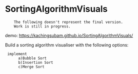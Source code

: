 # SortingAlgorithmVisuals

        
            
        The following doesn't represent the final version. 
        Work is still in progress.
  
demo: https://kachingsubam.github.io/SortingAlgorithmVisuals/
 
  

  Build a sorting algorithm visualiser with the following options:

     implement 
          a)Bubble Sort
          b)Insertion Sort
          c)Merge Sort 
         
